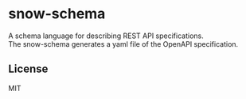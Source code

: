 # snow-schema
A schema language for describing REST API specifications.\
The snow-schema generates a yaml file of the OpenAPI specification.

## License
MIT

